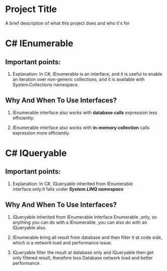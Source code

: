 
# Project Title

A brief description of what this project does and who it's for


# C# IEnumerable

## Important points: 


1. Explanation: In C#, IEnumerable is an interface, and it is useful to enable an iteration over non-generic collections, and it is available with System.Collections namespace.


## Why And When To Use Interfaces?

1.  IEnumerable interface also works with **database calls** expression less efficiently.


2.  IEnumerable interface also works with **in-memory collection** calls expression more efficiently.


# C# IQueryable

## Important points: 


1. Explanation: In C#, IQueryable inherited from IEnumerable interface.only.It falls under ***System.LINQ namespace***


## Why And When To Use Interfaces?

1. IQueryable inherited from IEnumerable interface Enumerable ,only, so anything you can do with a IEnumerable, you can also do with an IQueryable also.
2. IEnumerable bring all result from database and  then filter it at code side, which is a network load and performance issue.

3. IQueryable filter the result at database only and IQueryable then get only filtered result, therefore less  Database network load and better performance .
